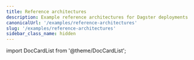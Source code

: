 ```yaml
---
title: Reference architectures
description: Example reference architectures for Dagster deployments
canonicalUrl: '/examples/reference-architectures'
slug: '/examples/reference-architectures'
sidebar_class_name: hidden
---
```


import DocCardList from '@theme/DocCardList';

<DocCardList />
